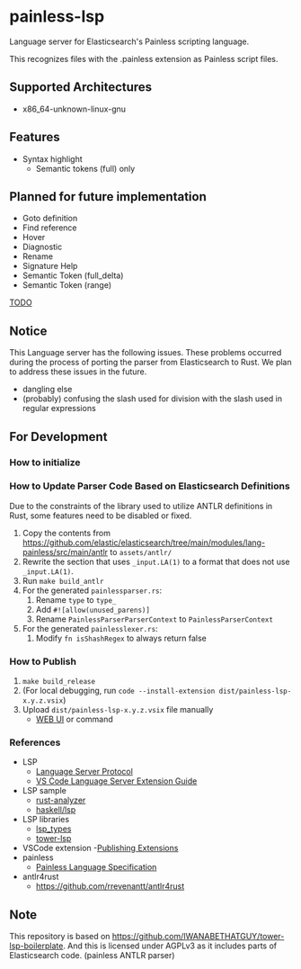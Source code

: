 # painless-lsp

Language server for Elasticsearch's Painless scripting language.

This recognizes files with the .painless extension as Painless script files.

## Supported Architectures

- x86_64-unknown-linux-gnu

## Features

- Syntax highlight
    - Semantic tokens (full) only

## Planned for future implementation

- Goto definition
- Find reference
- Hover
- Diagnostic
- Rename
- Signature Help
- Semantic Token (full_delta)
- Semantic Token (range)

[TODO](./TODO.md)

## Notice

This Language server has the following issues. These problems occurred during the process of porting the parser from Elasticsearch to Rust. We plan to address these issues in the future.

- dangling else
- (probably) confusing the slash used for division with the slash used in regular expressions

## For Development

### How to initialize

### How to Update Parser Code Based on Elasticsearch Definitions

Due to the constraints of the library used to utilize ANTLR definitions in Rust, some features need to be disabled or fixed.

1. Copy the contents from https://github.com/elastic/elasticsearch/tree/main/modules/lang-painless/src/main/antlr to `assets/antlr/`
2. Rewrite the section that uses `_input.LA(1)` to a format that does not use `_input.LA(1)`.
3. Run `make build_antlr`
4. For the generated `painlessparser.rs`:
    1. Rename `type` to `type_`
    2. Add `#![allow(unused_parens)]`
    3. Rename `PainlessParserParserContext` to `PainlessParserContext`
5. For the generated `painlesslexer.rs`:
    1. Modify `fn isShashRegex` to always return false

### How to Publish

1. `make build_release`
2. (For local debugging, run `code --install-extension dist/painless-lsp-x.y.z.vsix`)
3. Upload `dist/painless-lsp-x.y.z.vsix` file manually
    - [WEB UI](https://marketplace.visualstudio.com/) or command

### References

- LSP
    - [Language Server Protocol](https://microsoft.github.io/language-server-protocol/)
    - [VS Code Language Server Extension Guide](https://code.visualstudio.com/api/language-extensions/language-server-extension-guide)
- LSP sample
    - [rust-analyzer](https://github.com/rust-lang/rust-analyzer)
    - [haskell/lsp](https://github.com/haskell/lsp)
- LSP libraries
    - [lsp_types](https://docs.rs/lsp-types/latest/lsp_types/)
    - [tower-lsp](https://github.com/ebkalderon/tower-lsp)
- VSCode extension
    -[Publishing Extensions](https://code.visualstudio.com/api/working-with-extensions/publishing-extension)
- painless
    - [Painless Language Specification](https://www.elastic.co/guide/en/elasticsearch/painless/8.17/painless-lang-spec.html)
- antlr4rust
    - https://github.com/rrevenantt/antlr4rust

## Note

This repository is based on https://github.com/IWANABETHATGUY/tower-lsp-boilerplate.
And this is licensed under AGPLv3 as it includes parts of Elasticsearch code. (painless ANTLR parser)
